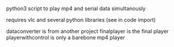 python3 script to play mp4 and serial data simultanously

requires vlc and several python libraries (see in code import)

dataconverter is from another project
finalplayer is the final player
playerwithcontrol is only a barebone mp4 player
